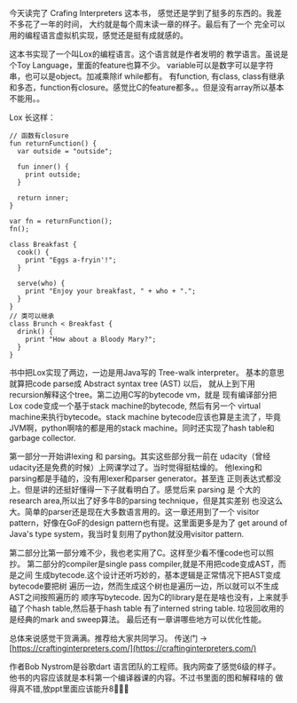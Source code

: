<!--
layout: post
title: "读 crafting interpreters 有感"
date: 2021-04-25
banner: mountain.png
tags: interpreters
categories: programming
language: zh_CN
-->

今天读完了 Crafing Interpreters 这本书，
感觉还是学到了挺多的东西的。我差不多花了一年的时间，
大约就是每个周末读一章的样子。最后有了一个
完全可以用的编程语言虚拟机实现，感觉还是挺有成就感的。

这本书实现了一个叫Lox的编程语言。这个语言就是作者发明的
教学语言。虽说是个Toy Language，里面的feature也算不少。
variable可以是数字可以是字符串，也可以是object。加减乘除if while都有。
有function, 有class, class有继承和多态，function有closure。感觉比C的feature都多。。但是没有array所以基本不能用。。

Lox 长这样：

```
// 函数有closure
fun returnFunction() {
  var outside = "outside";

  fun inner() {
    print outside;
  }

  return inner;
}

var fn = returnFunction();
fn();

class Breakfast {
  cook() {
    print "Eggs a-fryin'!";
  }

  serve(who) {
    print "Enjoy your breakfast, " + who + ".";
  }
}
// 类可以继承
class Brunch < Breakfast {
  drink() {
    print "How about a Bloody Mary?";
  }
}
```

书中把Lox实现了两边，一边是用Java写的 Tree-walk interpreter。
基本的意思就算把code parse成 Abstract syntax tree (AST) 以后，
就从上到下用recursion解释这个tree。第二边用C写的bytecode vm，就是
现有编译部分把Lox code变成一个基于stack machine的bytecode, 然后有另一个
virtual machine来执行bytecode。stack machine bytecode应该也算是主流了，毕竟
JVM啊，python啊啥的都是用的stack machine。同时还实现了hash table和
garbage collector.

第一部分一开始讲lexing 和 parsing。其实这些部分我一前在
udacity（曾经udacity还是免费的时候）上网课学过了。当时觉得挺枯燥的。
他lexing和parsing都是手磕的，没有用lexer和parser generator。甚至连
正则表达式都没上。但是讲的还挺好懂得一下子就看明白了。感觉后来 parsing 是
个大的research area,所以出了好多牛B的parsing technique，但是其实差别
也没这么大。简单的parser还是现在大多数语言用的。这一章还用到了一个
visitor pattern，好像在GoF的design pattern也有提。这里面更多是为了
get around of Java's type system，我当时复刻用了python就没用visitor pattern.

第二部分比第一部分难不少，我也老实用了C。这样至少看不懂code也可以照抄。
第二部分的compiler是single pass compiler,就是不用把code变成AST，而是之间
生成bytecode.这个设计还听巧妙的，基本逻辑是正常情况下把AST变成bytecode要把树
遍历一边，然而生成这个树也是遍历一边，所以就可以不生成AST之间按照遍历的
顺序写bytecode. 因为C的library是在是啥也没有，上来就手磕了个hash table,然后基于hash table 有了interned string table. 垃圾回收用的是经典的mark and sweep算法。
最后还有一章讲哪些地方可以优化性能。

总体来说感觉干货满满。推荐给大家共同学习。
传送门 -> [https://craftinginterpreters.com/](https://craftinginterpreters.com/)

作者Bob Nystrom是谷歌dart 语言团队的工程师。我内网查了感觉6级的样子。
他书的内容应该就是本科第一个编译器课的内容。不过书里面的图和解释啥的
做得真不错,放ppt里面应该能升8🤣🤣🤣
